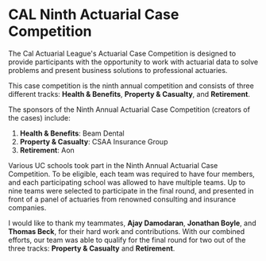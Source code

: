 # CAL Ninth Actuarial Case Competition
The Cal Actuarial League's Actuarial Case Competition is designed to provide participants with the opportunity to work with actuarial data to solve problems and present business solutions to professional actuaries.

This case competition is the ninth annual competition and consists of three different tracks: **Health & Benefits**, **Property & Casualty**, and **Retirement**.

The sponsors of the Ninth Annual Actuarial Case Competition (creators of the cases) include:
1. **Health & Benefits**: Beam Dental
2. **Property & Casualty**: CSAA Insurance Group
3. **Retirement**: Aon

Various UC schools took part in the Ninth Annual Actuarial Case Competition. To be eligible, each team was required to have four members, and each participating school was allowed to have multiple teams. Up to nine teams were selected to participate in the final round, and presented in front of a panel of actuaries from renowned consulting and insurance companies.

I would like to thank my teammates, **Ajay Damodaran**, **Jonathan Boyle**, and **Thomas Beck**, for their hard work and contributions. With our combined efforts, our team was able to qualify for the final round for two out of the three tracks: **Property & Casualty** and **Retirement**.
